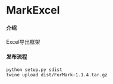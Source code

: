 # MarkExcel

#### 介绍
Excel导出框架

#### 发布流程

```
python setup.py sdist 
twine upload dist/ForMark-1.1.4.tar.gz
```
